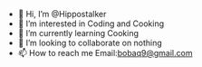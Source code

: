 - 👋 Hi, I’m @Hippostalker
- 👀 I’m interested in Coding and Cooking
- 🌱 I’m currently learning Cooking
- 💞️ I’m looking to collaborate on nothing
- 📫 How to reach me Email:bobaq9@gmail.com

<!---
Hippostalker/Hippostalker is a ✨ special ✨ repository because its `README.md` (this file) appears on your GitHub profile.
You can click the Preview link to take a look at your changes.
--->
